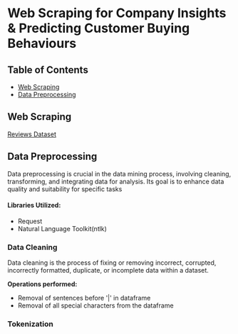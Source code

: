 # **Web Scraping for Company Insights & Predicting Customer Buying Behaviours**


## Table of Contents
* [Web Scraping](#web-scraping)
* [Data Preprocessing](#data-preprocessing)


## **Web Scraping**
[Reviews Dataset](https://www.airlinequality.com/airline-reviews/air-india/)


## **Data Preprocessing**
Data preprocessing is crucial in the data mining process, involving cleaning, transforming, and integrating data for analysis. 
Its goal is to enhance data quality and suitability for specific tasks

#### **Libraries Utilized:**
- Request
- Natural Language Toolkit(ntlk)

### **Data Cleaning**
Data cleaning is the process of fixing or removing incorrect, corrupted, incorrectly formatted, duplicate, or incomplete data within a dataset.

**Operations performed:**
- Removal of sentences before '|' in dataframe
- Removal of all special characters from the dataframe

### **Tokenization**

